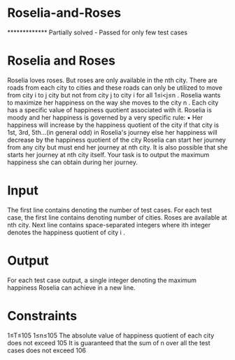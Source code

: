 # Roselia-and-Roses

************* Partially solved - Passed for only few test cases

# Roselia and Roses
Roselia loves roses. But roses are only available in the nth city. There are roads from each city to cities and these roads can only be utilized to move from city i to j city but not from city j  to city i for all 1≤i<j≤n . Roselia wants to maximize her happiness on the way she moves to the city n . Each city has a specific value of happiness quotient associated with it. Roselia is moody and her happiness is governed by a very specific rule:
•	Her happiness will increase by the happiness quotient of the city if that city is 1st, 3rd, 5th...(in general odd) in Roselia's journey else her happiness will decrease by the happiness quotient of the city
Roselia can start her journey from any city but must end her journey at nth  city. It is also possible that she starts her journey at nth  city itself. Your task is to output the maximum happiness she can obtain during her journey.
# Input
The first line contains denoting the number of test cases. 
For each test case, the first line contains denoting number of cities. Roses are available at nth  city. Next line contains space-separated integers where ith integer denotes the happiness quotient of city i .
# Output
For each test case output, a single integer denoting the maximum happiness Roselia can achieve in a new line.
# Constraints
1≤T≤105
1≤n≤105
The absolute value of happiness quotient of each city does not exceed 105
It is guaranteed that the sum of n over all the test cases does not exceed 106
